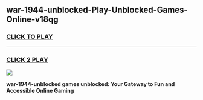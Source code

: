 
## war-1944-unblocked-Play-Unblocked-Games-Online-v18qg
<h3>
<a href="https://premium76.site?title=war-1944-unblocked&ref=25A">CLICK TO PLAY</a></h3>
<hr>

<h3>
<a href="https://premium76.site?title=war-1944-unblocked&ref=25A">CLICK 2 PLAY</a>
  
</h3>

<a href="https://premium76.site?title=war-1944-unblocked&ref=25A"><img src="https://clearcache.store/games.png"></a>


**war-1944-unblocked games unblocked: Your Gateway to Fun and Accessible Online Gaming**
